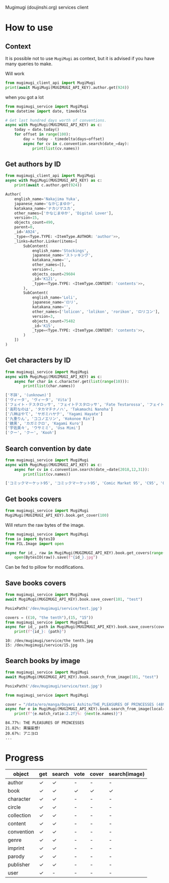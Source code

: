 Mugimugi (doujinshi.org) services client

# How to use

## Context
It is possible not to use `MugiMugi` as context, but it is advised if you have many queries to make.

Will work
```python
from mugimugi_client_api import MugiMugi
print(await MugiMugi(MUGIMUGI_API_KEY).author.get(924))
```
when you got a lot
```python
from mugimugi_service import MugiMugi
from datetime import date, timedelta

# Get last hundred days worth of conventions.
async with MugiMugi(MUGIMUGI_API_KEY) as c:
    today = date.today()
    for offset in range(100):
        day = today - timedelta(days=offset)
        async for cv in c.convention.search(date_=day):
            print(list(cv.names))
```
## Get authors by ID
```python
from mugimugi_client_api import MugiMugi
async with MugiMugi(MUGIMUGI_API_KEY) as c:
    print(await c.author.get(924))
```
```python
Author(
    english_name='Nakajima Yuka',
    japanese_name='なかじまゆか',
    katakana_name='ナカジマユカ',
    other_names=['かなじまゆか', 'Digital Lover'],
    version=15,
    objects_count=490,
    parent=0,
    _id='A924',
    _type=<Type.TYPE: <ItemType.AUTHOR: 'author'>>,
    _links=Author.Linker(items=[
        SubContent(
            english_name='Stockings',
            japanese_name='ストッキング',
            katakana_name='',
            other_names=[],
            version=1,
            objects_count=29604
            _id='K121',
            _type=<Type.TYPE: <ItemType.CONTENT: 'contents'>>,
        ),
        SubContent(
            english_name='Loli',
            japanese_name='ロリ',
            katakana_name='',
            other_names=['lolicon', 'lolikon', 'rorikon', 'ロリコン'],
            version=3,
            objects_count=75482
            _id='K15',
            _type=<Type.TYPE: <ItemType.CONTENT: 'contents'>>,
        )
    ])
)
```

## Get characters by ID
```python
from mugimugi_service import MugiMugi
async with MugiMugi(MUGIMUGI_API_KEY) as c:
    async for char in c.character.get(list(range(10))):
        print(list(char.names))
```
```python
['不詳', '(unknown)']
['ヴィータ', 'ヴィータ', 'Vita']
['フェイト・テスタロッサ', 'フェイトテスタロッサ', 'Fate Testarossa', 'フェイト・T・ハラオウン', 'Fate T. Harlaown']
['高町なのは', 'タカマチナノハ', 'Takamachi Nanoha']
['八神はやて', 'ヤガミハヤテ', 'Yagami Hayate']
['九重りん', 'ココノエリン', 'Kokonoe Rin']
['鏡黒', 'カガミクロ', 'Kagami Kuro']
['宇佐美々', 'ウサミミ', 'Usa Mimi']
['クー', 'クー', 'Kooh']
```

## Search convention by date
```python
from mugimugi_service import MugiMugi
async with MugiMugi(MUGIMUGI_API_KEY) as c:
    async for cv in c.convention.search(date_=date(2018,12,31)):
        print(list(cv.names))
```
```python
['コミックマーケット95', 'コミックマーケット95', 'Comic Market 95', 'C95', 'Comiket 95', 'Komike 95', 'コミケ95', 'コミケット95']
```

## Get books covers
```python
from mugimugi_service import MugiMugi
MugiMugi(MUGIMUGI_API_KEY).book.get_cover(100)
```
Will return the raw bytes of the image.
```python
from mugimugi_service import MugiMugi
from io import BytesIO
from PIL.Image import open

async for id_, raw in MugiMugi(MUGIMUGI_API_KEY).book.get_covers(range(10,15)):
    open(BytesIO(raw)).save(f"{id_}.jpg")
```
Can be fed to pillow for modifications.
## Save books covers
```python
from mugimugi_service import MugiMugi
await MugiMugi(MUGIMUGI_API_KEY).book.save_cover(101, "test")
```
```python
PosixPath('/dev/mugimugi/service/test.jpg')
```
```python
covers = ((10, "the tenth"),(15, "15"))
from mugimugi_service import MugiMugi
async for id_, path in MugiMugi(MUGIMUGI_API_KEY).book.save_covers(covers):
    print(f"{id_}: {path}")
```
```shell
10: /dev/mugimugi/service/the tenth.jpg
15: /dev/mugimugi/service/15.jpg
```
## Search books by image
```python
from mugimugi_service import MugiMugi
await MugiMugi(MUGIMUGI_API_KEY).book.search_from_image(101, "test")
```
```python
PosixPath('/dev/mugimugi/service/test.jpg')
```
```python
from mugimugi_service import MugiMugi

cover = "/data/ero/manga/Ooyari Ashito/THE_PLEASURES OF PRINCESSES (48938)/cover.jpg"
async for e in MugiMugi(MUGIMUGI_API_KEY).book.search_from_image(local=cover):
    print(f"{e.match_ratio:2.2f}%: {next(e.names)}")
```
```shell
84.77%: THE PLEASURES OF PRINCESSES
21.82%: 黒猫妄想!
20.67%: アニヨロ
...
```


# Progress

|object|get|search|vote|cover|search(image)|
|-|-|-|-|-|-|
|author    |✓|✓|-|-|-|
|book      |✓|✓|✓|✓|✓|
|character |✓|✓|-|-|-|
|circle    |✓|✓|-|-|-|
|collection|✓|✓|-|-|-|
|content   |✓|✓|-|-|-|
|convention|✓|✓|-|-|-|
|genre     |✓|✓|-|-|-|
|imprint   |✓|✓|-|-|-|
|parody    |✓|✓|-|-|-|
|publisher |✓|✓|-|-|-|
|user      |✓|-|-|-|-|
